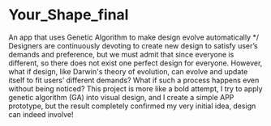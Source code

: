 # Your_Shape_final
An app that uses Genetic Algorithm to make design evolve automatically
*/
Designers are continuously devoting to create new design to satisfy user’s demands and preference, but we must admit that since everyone is different, so there does not exist one perfect design for everyone. However, what if design, like Darwin's theory of evolution, can evolve and update itself to fit users’ different demands? What if such a process happens even without being noticed? This project is more like a bold attempt, I try to apply genetic algorithm (GA) into visual design, and I create a simple APP prototype, but the result completely confirmed my very initial idea, design can indeed involve!
